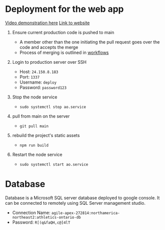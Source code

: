 # Deployment for the web app

[Video demonstration here](https://www.youtube.com/watch?v=LMcOGEjFJLo)
[Link to website](https://ao.mdbell.me:8443/)
1. Ensure current production code is pushed to main
    - A member other than the one initiating the pull request goes over the code and accepts the merge 
    - Process of merging is outlined in [workflows](https://github.com/CAPSTONE-2022-2023/Group_20/blob/main/git_workflow.md)
2. Login to production server over SSH
    - Host: `24.150.8.183`
    - Port: `1337`
    - Username: `deploy`
    - Password: `password123`
3. Stop the node service
    - `sudo systemctl stop ao.service`
5. pull from main on the server
    - `git pull main`

6. rebuild the project's static assets
    - `npm run build`
7. Restart the node service
    - `sudo systemctl start ao.service`


# Database

Database is a Microsoft SQL server database deployed to google console. It can be connected to remotely using SQL Server management studio.
  - Connection Name: `agile-apex-272814:northamerica-northeast2:athletics-ontario-db`
  - Password: `R[(q&faQH,c@]4lT`
